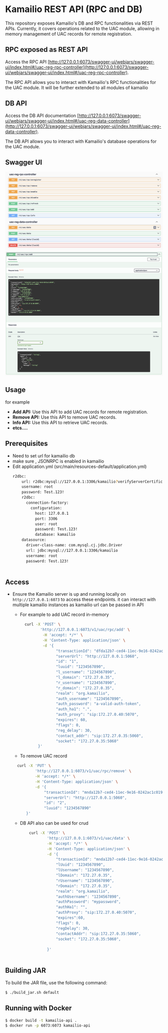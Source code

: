 ##    

# Kamailio REST API (RPC and DB)

This repository exposes Kamailio's DB and RPC functionalities via REST APIs. Currently, it covers operations related to
the UAC module, allowing in memory management of UAC records for remote registration.

## RPC exposed as REST API

Access the RPC
API  [http://127.0.0.1:6073/swagger-ui/webjars/swagger-ui/index.html#/uac-reg-rpc-controller](http://127.0.0.1:6073/swagger-ui/webjars/swagger-ui/index.html#/uac-reg-rpc-controller).

The RPC API allows you to interact with Kamailio's RPC functionalities for the UAC module. It will be further extended to all modules of kamailio

## DB API

Access the DB API
documentation [http://127.0.0.1:6073/swagger-ui/webjars/swagger-ui/index.html#/uac-reg-data-controller](http://127.0.0.1:6073/swagger-ui/webjars/swagger-ui/index.html#/uac-reg-data-controller).

The DB API allows you to interact with Kamailio's database operations for the UAC module.

## Swagger UI

![Alt text](./1.png?raw=true "Swagger UI")
![Alt text](./2.png?raw=true "Swagger UI")

## Usage

for example

- **Add API:** Use this API to add UAC records for remote registration.
- **Remove API:** Use this API to remove UAC records.
- **Info API:** Use this API to retrieve UAC records.
- **etcs....**


## Prerequisites

- Need to set url for kamailio db
- make sure , JSONRPC is enabled in kamailio
- Edit application.yml (src/main/resources-default/application.yml)
    ```bash
    r2dbc:
        url: r2dbc:mysql://127.0.0.1:3306/kamailio?verifyServerCertificate=false&useSSL=true&autoReconnect=true&serverTimezone=Asia/Calcutta
        username: root
        password: Test.123!
        r2dbc:
          connection-factory:
            configuration:
              host: 127.0.0.1
              port: 3306
              user: root
              password: Test.123!
              database: kamailio
        datasource:
          driver-class-name: com.mysql.cj.jdbc.Driver
          url: jdbc:mysql://127.0.0.1:3306/kamailio
          username: root
          password: Test.123!
     
    ```

## Access

- Ensure the Kamailio server is up and running locally on `http://127.0.0.1:6073` to access these endpoints.
it can interact with multiple kamailio instances as kamailio url can be passed in API

  - For example to add UAC record in-memory
    ```bash
      curl -X 'POST' \
             'http://127.0.0.1:6073/v1/uac/rpc/add' \
              -H 'accept: */*' \
              -H 'Content-Type: application/json' \
              -d '{
                    "transactionId": "dfda12b7-ced4-11ec-9e16-0242ac1c0199",
                    "serverUrl": "http://127.0.0.1:5060",
                    "id": "1",
                    "luuid": "1234567890",
                    "l_username": "1234567890",
                    "l_domain": "172.27.0.35",
                    "r_username": "1234567890",
                    "r_domain": "172.27.0.35",
                    "realm": "org.kamailio",
                    "auth_username": "1234567890",
                    "auth_password": "a-valid-auth-token",
                    "auth_ha1": ".",
                    "auth_proxy": "sip:172.27.0.40:5070",
                    "expires": 60,
                    "flags": 0,
                    "reg_delay": 30,
                    "contact_addr": "sip:172.27.0.35:5060",
                    "socket": "172.27.0.35:5060"
            }'
    ```   

  -  To remove UAC record
    ```bash
      curl -X 'PUT' \
              'http://127.0.0.1:6073/v1/uac/rpc/remove' \
              -H 'accept: */*' \
              -H 'Content-Type: application/json' \
              -d '{
                  "transactionId": "mnda12b7-ced4-11ec-9e16-0242ac1c0199",
                  "serverUrl": "http://127.0.0.1:5060",
                  "id": "2",
                  "luuid": "1234567890"
          }'
    ```

  - DB API also can be used for crud 

    ```bash
        curl -X 'POST' \
                'http://127.0.0.1:6073/v1/uac/data' \
                -H 'accept: */*' \
                -H 'Content-Type: application/json' \
                -d '{
                    "transactionId": "mnda12b7-ced4-11ec-9e16-0242ac1c0199",
                    "lUuid": "1234567890",
                    "lUsername": "1234567890",
                    "lDomain": "172.27.0.35",
                    "rUsername": "1234567890",
                    "rDomain": "172.27.0.35",
                    "realm": "org.kamailio",
                    "authUsername": "1234567890",
                    "authPassword": "mypassword",
                    "authHa1": "",
                    "authProxy": "sip:172.27.0.40:5070",
                    "expires":60,
                    "flags": 0,
                    "regDelay": 30,
                    "contactAddr": "sip:172.27.0.35:5060",
                    "socket": "172.27.0.35:5060",
                
                }'
 
## Building JAR

To build the JAR file, use the following command:

```bash
$ ./build_jar.sh default
```

## Running with Docker

```bash
$ docker build -t kamailio-api .
$ docker run -p 6073:6073 kamailio-api
```

